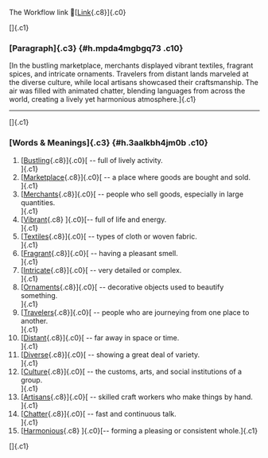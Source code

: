 The Workflow link
👏[[Link](https://www.google.com/url?q=http://www.google.com&sa=D&source=editors&ust=1759785848060351&usg=AOvVaw1fLT6owBUQkt7aiK4flECV){.c8}]{.c0}

[]{.c1}

### [Paragraph]{.c3} {#h.mpda4mgbgq73 .c10}

[In the bustling marketplace, merchants displayed vibrant textiles,
fragrant spices, and intricate ornaments. Travelers from distant lands
marveled at the diverse culture, while local artisans showcased their
craftsmanship. The air was filled with animated chatter, blending
languages from across the world, creating a lively yet harmonious
atmosphere.]{.c1}

------------------------------------------------------------------------

[]{.c1}

### [Words & Meanings]{.c3} {#h.3aalkbh4jm0b .c10}

1.  [[Bustling](https://www.google.com/url?q=http://www.google.com&sa=D&source=editors&ust=1759785848061015&usg=AOvVaw2gx1P488mJdPsZCisBo7qr){.c8}]{.c0}[ --
    full of lively activity.\
    ]{.c1}
2.  [[Marketplace](https://www.google.com/url?q=http://www.google.com&sa=D&source=editors&ust=1759785848061129&usg=AOvVaw3c54_UaPdVkfB5J-saPdTg){.c8}]{.c0}[ --
    a place where goods are bought and sold.\
    ]{.c1}
3.  [[Merchants](https://www.google.com/url?q=http://www.google.com&sa=D&source=editors&ust=1759785848061233&usg=AOvVaw3hAVQPfbdUHLObokPoRCQY){.c8}]{.c0}[ --
    people who sell goods, especially in large quantities.\
    ]{.c1}
4.  [[Vibrant](https://www.google.com/url?q=http://www.google.com&sa=D&source=editors&ust=1759785848061352&usg=AOvVaw1rcQbIoSVXLOXnzUdcNGWm){.c8}
    ]{.c0}[-- full of life and energy.\
    ]{.c1}
5.  [[Textiles](https://www.google.com/url?q=http://www.google.com&sa=D&source=editors&ust=1759785848061439&usg=AOvVaw3qXFkL3pXvGJpjT02A-qsB){.c8}]{.c0}[ --
    types of cloth or woven fabric.\
    ]{.c1}
6.  [[Fragrant](https://www.google.com/url?q=http://www.google.com&sa=D&source=editors&ust=1759785848061537&usg=AOvVaw1coPZcjdQ805CUFpDlwFcG){.c8}]{.c0}[ --
    having a pleasant smell.\
    ]{.c1}
7.  [[Intricate](https://www.google.com/url?q=http://www.google.com&sa=D&source=editors&ust=1759785848061629&usg=AOvVaw341EiWPemKUrEWhv2wymSk){.c8}]{.c0}[ --
    very detailed or complex.\
    ]{.c1}
8.  [[Ornaments](https://www.google.com/url?q=http://www.google.com&sa=D&source=editors&ust=1759785848061719&usg=AOvVaw27xDqsIiJ5-1F2hRfbLuby){.c8}]{.c0}[ --
    decorative objects used to beautify something.\
    ]{.c1}
9.  [[Travelers](https://www.google.com/url?q=http://www.google.com&sa=D&source=editors&ust=1759785848061831&usg=AOvVaw0b80qEjvCF6GKYr8SgZ4ik){.c8}]{.c0}[ --
    people who are journeying from one place to another.\
    ]{.c1}
10. [[Distant](https://www.google.com/url?q=http://www.google.com&sa=D&source=editors&ust=1759785848061943&usg=AOvVaw0q8FiVAqH74aBUc4Rawsrc){.c8}]{.c0}[ --
    far away in space or time.\
    ]{.c1}
11. [[Diverse](https://www.google.com/url?q=http://www.google.com&sa=D&source=editors&ust=1759785848062039&usg=AOvVaw0Ho63TcIt7LBsxuasTASLj){.c8}]{.c0}[ --
    showing a great deal of variety.\
    ]{.c1}
12. [[Culture](https://www.google.com/url?q=http://www.google.com&sa=D&source=editors&ust=1759785848062140&usg=AOvVaw3Z3FDv5RZST7FMW63mT1nr){.c8}]{.c0}[ --
    the customs, arts, and social institutions of a group.\
    ]{.c1}
13. [[Artisans](https://www.google.com/url?q=http://www.google.com&sa=D&source=editors&ust=1759785848062249&usg=AOvVaw1_ezWcXWxhFSZYbhAlQHau){.c8}]{.c0}[ --
    skilled craft workers who make things by hand.\
    ]{.c1}
14. [[Chatter](https://www.google.com/url?q=http://www.google.com&sa=D&source=editors&ust=1759785848062362&usg=AOvVaw2qkG68volk7zXGefB2w6Nn){.c8}]{.c0}[ --
    fast and continuous talk.\
    ]{.c1}
15. [[Harmonious](https://www.google.com/url?q=http://www.google.com&sa=D&source=editors&ust=1759785848062451&usg=AOvVaw1LKKXSHKO3Gwz5JdFqZTiq){.c8}
    ]{.c0}[-- forming a pleasing or consistent whole.]{.c1}

[]{.c1}
